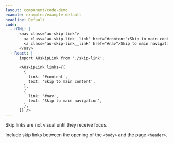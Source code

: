 ```yaml
---
layout: component/code-demo
example: examples/example-default
headline: Default
code:
  - HTML: |
      <nav class="au-skip-link">
      	<a class="au-skip-link__link" href="#content">Skip to main content</a>
      	<a class="au-skip-link__link" href="#nav">Skip to main navigation</a>
      </nav>
  - React: |
      import AUskipLink from './skip-link';

      <AUskipLink links={[
        {
          link: '#content',
          text: 'Skip to main content',
        },
        {
          link: '#nav',
          text: 'Skip to main navigation',
        },
      ]} />
---
```


Skip links are not visual until they receive focus.

Include skip links between the opening of the `<body>` and the page `<header>`.
